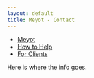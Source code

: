 ```yaml
---
layout: default
title: Meyot - Contact
---
```


- [Meyot](index.html)
- [How to Help](help.html)
- [For Clients](clients.html)

Here is where the info goes.



